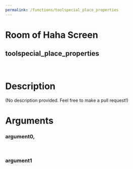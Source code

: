 ```yaml
---
permalink: /functions/toolspecial_place_properties
---
```

# Room of Haha Screen  
## toolspecial_place_properties  
&nbsp;  
# Description  
(No description provided. Feel free to make a pull request!) 
&nbsp;  
# Arguments
### argument0, 

&nbsp;  
### argument1

&nbsp;  


